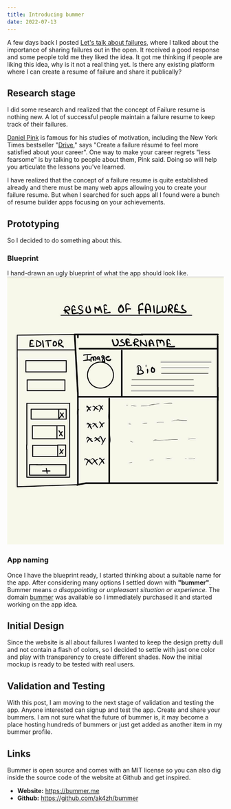 ```yaml
---
title: Introducing bummer
date: 2022-07-13
---
```


A few days back I posted [Let's talk about failures](/blog/lets-talk-about-failures), where I talked about the importance of sharing failures out in the open. It received a good response and some people told me they liked the idea. It got me thinking if people are liking this idea, why is it not a real thing yet. Is there any existing platform where I can create a resume of failure and share it publically?

## Research stage
I did some research and realized that the concept of Failure resume is nothing new. A lot of successful people maintain a failure resume to keep track of their failures.

[Daniel Pink](https://www.danpink.com/) is famous for his studies of motivation, including the New York Times bestseller "[Drive](https://www.amazon.com/Drive-Surprising-Truth-About-Motivates/dp/1594484805)," says "Create a failure résumé to feel more satisfied about your career". One way to make your career regrets "less fearsome" is by talking to people about them, Pink said. Doing so will help you articulate the lessons you've learned.

I have realized that the concept of a failure resume is quite established already and there must be many web apps allowing you to create your failure resume. But when I searched for such apps all I found were a bunch of resume builder apps focusing on your achievements.

## Prototyping
So I decided to do something about this.

### Blueprint
I hand-drawn an ugly blueprint of what the app should look like. 
![Bummer Blueprint](./bummer-blueprint.png)

### App naming
Once I have the blueprint ready, I started thinking about a suitable name for the app. After considering many options I settled down with **"bummer"**.  Bummer means _a disappointing or unpleasant situation or experience._ The domain [bummer](https://bummer.me) was available so I immediately purchased it and started working on the app idea.


## Initial Design
Since the website is all about failures I wanted to keep the design pretty dull and not contain a flash of colors, so I decided to settle with just one color and play with transparency to create different shades. Now the initial mockup is ready to be tested with real users.

## Validation and Testing
With this post, I am moving to the next stage of validation and testing the app. Anyone interested can signup and test the app. Create and share your bummers. I am not sure what the future of bummer is, it may become a place hosting hundreds of bummers or just get added as another item in my bummer profile.

## Links
Bummer is open source and comes with an MIT license so you can also dig inside the source code of the website at Github and get inspired.
- **Website:** https://bummer.me
- **Github:** https://github.com/ak4zh/bummer